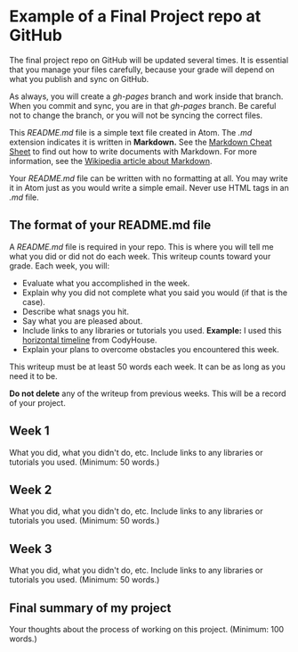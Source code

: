 # Example of a Final Project repo at GitHub

The final project repo on GitHub will be updated several times. It is essential that you manage your files carefully, because your grade will depend on what you publish and sync on GitHub.

As always, you will create a *gh-pages* branch and work inside that branch. When you commit and sync, you are in that *gh-pages* branch. Be careful not to change the branch, or you will not be syncing the correct files.

This *README.md* file is a simple text file created in Atom. The *.md* extension indicates it is written in **Markdown.** See the [Markdown Cheat Sheet](http://support.mashery.com/docs/read/customizing_your_portal/Markdown_Cheat_Sheet) to find out how to write documents with Markdown. For more information, see the [Wikipedia article about Markdown](http://en.wikipedia.org/wiki/Markdown).

Your *README.md* file can be written with no formatting at all. You may write it in Atom just as you would write a simple email. Never use HTML tags in an *.md* file.

## The format of your README.md file

A *README.md* file is required in your repo. This is where you will tell me what you did or did not do each week. This writeup counts toward your grade. Each week, you will:

* Evaluate what you accomplished in the week.
* Explain why you did not complete what you said you would (if that is the case).
* Describe what snags you hit.
* Say what you are pleased about.
* Include links to any libraries or tutorials you used. **Example:** I used this [horizontal timeline](https://codyhouse.co/demo/horizontal-timeline/index.html) from CodyHouse.
* Explain your plans to overcome obstacles you encountered this week.

This writeup must be at least 50 words each week. It can be as long as you need it to be.

**Do not delete** any of the writeup from previous weeks. This will be a record of your project.

## Week 1

What you did, what you didn't do, etc. Include links to any libraries or tutorials you used. (Minimum: 50 words.)

## Week 2

What you did, what you didn't do, etc. Include links to any libraries or tutorials you used. (Minimum: 50 words.)

## Week 3

What you did, what you didn't do, etc. Include links to any libraries or tutorials you used. (Minimum: 50 words.)

## Final summary of my project

Your thoughts about the process of working on this project. (Minimum: 100 words.)
